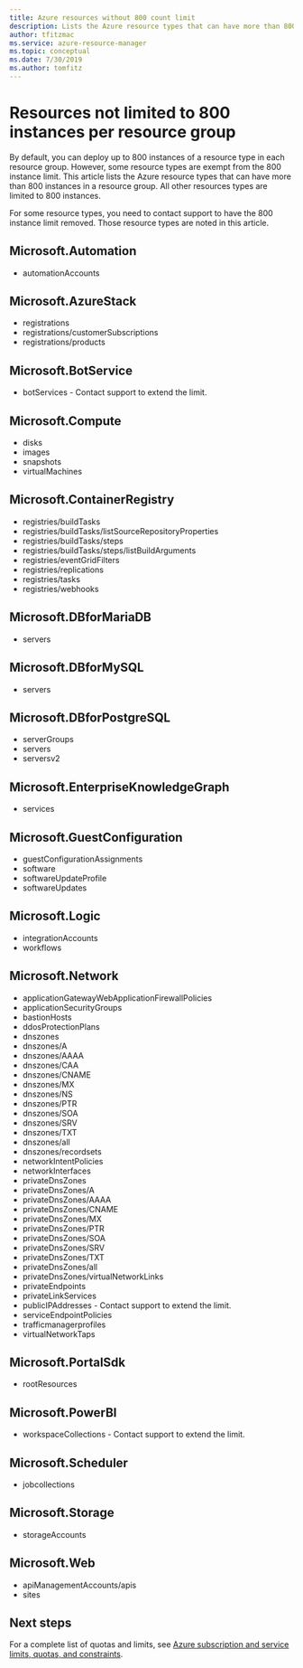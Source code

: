 ```yaml
---
title: Azure resources without 800 count limit
description: Lists the Azure resource types that can have more than 800 instances in a resource group.
author: tfitzmac
ms.service: azure-resource-manager
ms.topic: conceptual
ms.date: 7/30/2019
ms.author: tomfitz
---
```


# Resources not limited to 800 instances per resource group

By default, you can deploy up to 800 instances of a resource type in each resource group. However, some resource types are exempt from the 800 instance limit. This article lists the Azure resource types that can have more than 800 instances in a resource group. All other resources types are limited to 800 instances.

For some resource types, you need to contact support to have the 800 instance limit removed. Those resource types are noted in this article.


## Microsoft.Automation

* automationAccounts

## Microsoft.AzureStack

* registrations
* registrations/customerSubscriptions
* registrations/products

## Microsoft.BotService

* botServices - Contact support to extend the limit.

## Microsoft.Compute

* disks
* images
* snapshots
* virtualMachines

## Microsoft.ContainerRegistry

* registries/buildTasks
* registries/buildTasks/listSourceRepositoryProperties
* registries/buildTasks/steps
* registries/buildTasks/steps/listBuildArguments
* registries/eventGridFilters
* registries/replications
* registries/tasks
* registries/webhooks

## Microsoft.DBforMariaDB

* servers

## Microsoft.DBforMySQL

* servers

## Microsoft.DBforPostgreSQL

* serverGroups
* servers
* serversv2

## Microsoft.EnterpriseKnowledgeGraph

* services

## Microsoft.GuestConfiguration

* guestConfigurationAssignments
* software
* softwareUpdateProfile
* softwareUpdates

## Microsoft.Logic

* integrationAccounts
* workflows

## Microsoft.Network

* applicationGatewayWebApplicationFirewallPolicies
* applicationSecurityGroups
* bastionHosts
* ddosProtectionPlans
* dnszones
* dnszones/A
* dnszones/AAAA
* dnszones/CAA
* dnszones/CNAME
* dnszones/MX
* dnszones/NS
* dnszones/PTR
* dnszones/SOA
* dnszones/SRV
* dnszones/TXT
* dnszones/all
* dnszones/recordsets
* networkIntentPolicies
* networkInterfaces
* privateDnsZones
* privateDnsZones/A
* privateDnsZones/AAAA
* privateDnsZones/CNAME
* privateDnsZones/MX
* privateDnsZones/PTR
* privateDnsZones/SOA
* privateDnsZones/SRV
* privateDnsZones/TXT
* privateDnsZones/all
* privateDnsZones/virtualNetworkLinks
* privateEndpoints
* privateLinkServices
* publicIPAddresses - Contact support to extend the limit.
* serviceEndpointPolicies
* trafficmanagerprofiles
* virtualNetworkTaps

## Microsoft.PortalSdk

* rootResources

## Microsoft.PowerBI

* workspaceCollections - Contact support to extend the limit.

## Microsoft.Scheduler

* jobcollections

## Microsoft.Storage

* storageAccounts

## Microsoft.Web

* apiManagementAccounts/apis
* sites

## Next steps

For a complete list of quotas and limits, see [Azure subscription and service limits, quotas, and constraints](../azure-subscription-service-limits.md).

